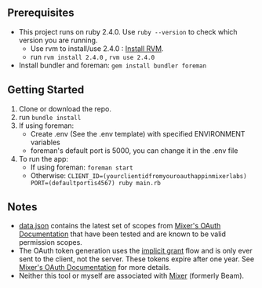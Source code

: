 ## Prerequisites
* This project runs on ruby 2.4.0. Use `ruby --version` to check which version you are running.
	* Use rvm to install/use 2.4.0 : [Install RVM](https://rvm.io/rvm/install).
	* run `rvm install 2.4.0` , `rvm use 2.4.0`  
* Install bundler and foreman: `gem install bundler foreman`

## Getting Started
1. Clone or download the repo.
1. run `bundle install`
1. If using foreman:
	* Create .env (See the .env template) with specified ENVIRONMENT variables
	* foreman's default port is 5000, you can change it in the .env file
1. To run the app:
	* If using foreman: `foreman start`
	* Otherwise: `CLIENT_ID=(yourclientidfromyouroauthappinmixerlabs) PORT=(defaultportis4567) ruby main.rb`

## Notes
* [data.json](/data/data.json) contains the latest set of scopes from [Mixer's OAuth Documentation](https://dev.mixer.com/reference/oauth/) that have been tested and are known to be valid permission scopes.
* The OAuth token generation uses the [implicit grant](https://tools.ietf.org/html/rfc6749#section-1.3.2) flow and is only ever sent to the client, not the server. These tokens expire after one year. See [Mixer's OAuth Documentation](https://dev.mixer.com/reference/oauth/) for more details.
* Neither this tool or myself are associated with [Mixer](http://mixer.com) (formerly Beam).
